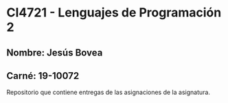 # CI4721 - Lenguajes de Programación 2
## Nombre: Jesús Bovea
## Carné: 19-10072

Repositorio que contiene entregas de las asignaciones de la asignatura.
